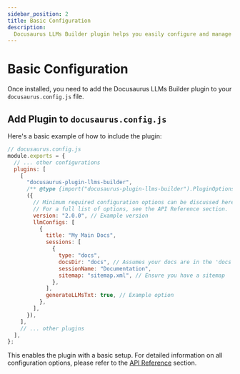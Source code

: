 ```yaml
---
sidebar_position: 2
title: Basic Configuration
description:
  Docusaurus LLMs Builder plugin helps you easily configure and manage LLM-powered features in your documentation.
---
```


<!-- truncate -->

# Basic Configuration

Once installed, you need to add the Docusaurus LLMs Builder plugin to your `docusaurus.config.js` file.

## Add Plugin to `docusaurus.config.js`

Here's a basic example of how to include the plugin:

```js
// docusaurus.config.js
module.exports = {
  // ... other configurations
  plugins: [
    [
      "docusaurus-plugin-llms-builder",
      /** @type {import("docusaurus-plugin-llms-builder").PluginOptions} */
      ({
        // Minimum required configuration options can be discussed here
        // For a full list of options, see the API Reference section.
        version: "2.0.0", // Example version
        llmConfigs: [
          {
            title: "My Main Docs",
            sessions: [
              {
                type: "docs",
                docsDir: "docs", // Assumes your docs are in the 'docs' folder
                sessionName: "Documentation",
                sitemap: "sitemap.xml", // Ensure you have a sitemap
              },
            ],
            generateLLMsTxt: true, // Example option
          },
        ],
      }),
    ],
    // ... other plugins
  ],
};
```

This enables the plugin with a basic setup. For detailed information on all configuration options, please refer to the
[API Reference](../api/plugin-options.md) section.
